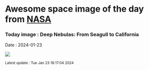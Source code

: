 
# Awesome space image of the day from [NASA](https://api.nasa.gov/)

### Today image : Deep Nebulas: From Seagull to California
Date : 2024-01-23

![](https://apod.nasa.gov/apod/image/2401/SeagullToCalifornia_Symon_960.jpg)

<small>Latest update : Tue Jan 23 18:17:04 2024</small>
        